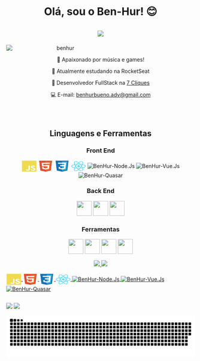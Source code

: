<h1 align="center"> Olá, sou o Ben-Hur! 😊</h1> 

<h2 align="center">
<img src="https://readme-typing-svg.demolab.com/?font=Fira+Code&pause=1000&color=1C6B94&center=true&vCenter=true&width=500&lines=Dev+FullStack+J%C3%BAnior"/> 
</h2>

 <div align='center'>
 
 <img align="left" width="300" border-radius='10' alt="benhur" src="https://user-images.githubusercontent.com/105081745/210375612-fb861f03-c736-418a-a84c-649053b10cbe.gif"/>
 
 <br>
 
 🎼    Apaixonado por música e games! 

 🏫   Atualmente estudando na RocketSeat

 🚀    Desenvolvedor FullStack na [7 Cliques](https://www.linkedin.com/company/7-cliques/)
 
 💻    E-mail: benhurbueno.adv@gmail.com   
 
</div>
 
<br>
<br>
 
<h2 align="center">Linguagens e Ferramentas</h2>
  <h3 align="center">Front End</h3>
  <p align="center">
    <img align="center" alt="BenHur-Js" height="30" width="40" src="https://raw.githubusercontent.com/devicons/devicon/master/icons/javascript/javascript-plain.svg">
  <img align="center" alt="BenHur-HTML" height="30" width="40" src="https://raw.githubusercontent.com/devicons/devicon/master/icons/html5/html5-original.svg">
  <img align="center" alt="BenHur-CSS" height="30" width="40" src="https://raw.githubusercontent.com/devicons/devicon/master/icons/css3/css3-original.svg">
  <img align="center" alt="BenHur-React.Js" height="30" width="40" src="https://raw.githubusercontent.com/devicons/devicon/master/icons/react/react-original.svg">
  <img align="center" alt="BenHur-Node.Js" height="30" width="40" src="https://cdn.jsdelivr.net/gh/devicons/devicon/icons/nodejs/nodejs-original.svg" />
  <img align="center" alt="BenHur-Vue.Js"height="30" width="40" src="https://cdn.jsdelivr.net/gh/devicons/devicon/icons/vuejs/vuejs-original.svg" />
  <img align="center" alt="BenHur-Quasar"height="30" width="40" src="https://user-images.githubusercontent.com/3314957/140314572-9c26fc82-76b4-44b7-9f16-795da179195c.png" />

<br>
 
 <h3 align="center">Back End</h3>
  <p align="center">
    <img height="40" width="40" src="https://cdn.simpleicons.org/nodedotjs/1C6B94"/> 
    <img height="40" width="40" src="https://cdn.simpleicons.org/typescript/1C6B94"/> 
    <img height="40" width="40" src="https://cdn.simpleicons.org/jest/1C6B94"/>           
  </p>


<h3 align="center">Ferramentas</h3>
  <p align="center">
    <img height="40" width="40" src="https://cdn.simpleicons.org/trello/1C6B94"/>
    <img height="40" width="40" src="https://cdn.simpleicons.org/visualstudio/1C6B94"/>    
    <img height="40" width="40" src="https://cdn.simpleicons.org/git/1C6B94"/>
    <img height="40" width="40" src="https://cdn.simpleicons.org/github/1C6B94"/>
  </p>

<div align="center">
  <a href="https://github.com/benhur3010">
  <img height="160em" src="https://github-readme-stats.vercel.app/api?username=benhur3010&show_icons=true&theme=dracula&include_all_commits=true&count_private=true"/>
  <img height="160em" src="https://github-readme-stats.vercel.app/api/top-langs/?username=benhur3010&layout=compact&langs_count=7&theme=dracula"/>
</div>

<div style="display: inline_block"><br>
  <img align="center" alt="BenHur-Js" height="30" width="40" src="https://raw.githubusercontent.com/devicons/devicon/master/icons/javascript/javascript-plain.svg">
  <img align="center" alt="BenHur-HTML" height="30" width="40" src="https://raw.githubusercontent.com/devicons/devicon/master/icons/html5/html5-original.svg">
  <img align="center" alt="BenHur-CSS" height="30" width="40" src="https://raw.githubusercontent.com/devicons/devicon/master/icons/css3/css3-original.svg">
  <img align="center" alt="BenHur-React.Js" height="30" width="40" src="https://raw.githubusercontent.com/devicons/devicon/master/icons/react/react-original.svg">
  <img align="center" alt="BenHur-Node.Js" height="30" width="40" src="https://cdn.jsdelivr.net/gh/devicons/devicon/icons/nodejs/nodejs-original.svg" />
  <img align="center" alt="BenHur-Vue.Js"height="30" width="40" src="https://cdn.jsdelivr.net/gh/devicons/devicon/icons/vuejs/vuejs-original.svg" />
  <img align="center" alt="BenHur-Quasar"height="30" width="40" src="https://user-images.githubusercontent.com/3314957/140314572-9c26fc82-76b4-44b7-9f16-795da179195c.png" />
          
</div>

 ##
 
<div>
 <a href="https://instagram.com/buenobenhur" target="_blank"><img src="https://img.shields.io/badge/-Instagram-%23E4405F?style=for-the-badge&logo=instagram&logoColor=white" target="_blank"></a>
 <a href="https://www.linkedin.com/in/ben-hur-bueno/" target="_blank"><img src="https://img.shields.io/badge/-LinkedIn-%230077B5?style=for-the-badge&logo=linkedin&logoColor=white" target="_blank"></a>
 
![Snake animation](https://github.com/benhur3010/benhur3010/blob/output/github-contribution-grid-snake.svg)
  
</div>
